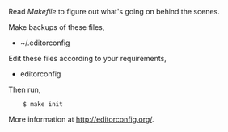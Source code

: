 Read *Makefile* to figure out what's going on behind the scenes.

Make backups of these files,

- ~/.editorconfig

Edit these files according to your requirements,

- editorconfig

Then run,

        $ make init

More information at http://editorconfig.org/.
